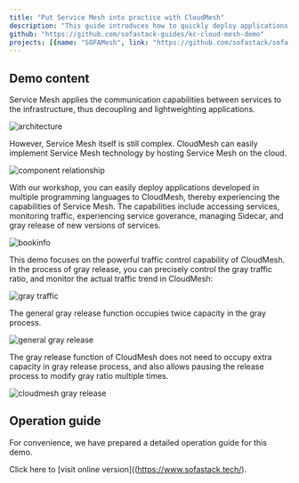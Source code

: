 ```yaml
---
title: "Put Service Mesh into practice with CloudMesh"
description: "This guide introduces how to quickly deploy applications to CloudMesh, access services, monitor traffic, experience service governance, manage Sidecar, and perform gray release of new versions of services."
github: "https://github.com/sofastack-guides/kc-cloud-mesh-demo"
projects: [{name: "SOFAMesh", link: "https://github.com/sofastack/sofa-mesh"}]
---
```


## Demo content

Service Mesh applies the communication capabilities between services to the infrastructure, thus decoupling and lightweighting applications.

![architecture](https://gw.alipayobjects.com/mdn/rms_631dea/afts/img/A*ApfhTbQQPAwAAAAAAAAAAABkARQnAQ)

However, Service Mesh itself is still complex. CloudMesh can easily implement Service Mesh technology by hosting Service Mesh on the cloud.

![component relationship](https://gw.alipayobjects.com/mdn/rms_631dea/afts/img/A*f8N_TaB7oVwAAAAAAAAAAABkARQnAQ)

With our workshop, you can easily deploy applications developed in multiple programming languages ​​to CloudMesh, thereby experiencing the capabilities of Service Mesh. The capabilities include accessing services, monitoring traffic, experiencing service goverance, managing Sidecar, and gray release of new versions of services.

![bookinfo](https://gw.alipayobjects.com/mdn/rms_631dea/afts/img/A*A1mgR7I9RQMAAAAAAAAAAABkARQnAQ)

This demo focuses on the powerful traffic control capability of CloudMesh. In the process of gray release, you can precisely control the gray traffic ratio, and monitor the actual traffic trend in CloudMesh:

![gray traffic](https://gw.alipayobjects.com/mdn/rms_631dea/afts/img/A*SyIGTqvtIfcAAAAAAAAAAABkARQnAQ)

The general gray release function occupies twice capacity in the gray process.

![general gray release](https://gw.alipayobjects.com/mdn/rms_631dea/afts/img/A*8MXfQorNe6AAAAAAAAAAAABkARQnAQ)

The gray release function of CloudMesh does not need to occupy extra capacity in gray release process, and also allows pausing the release process to modify gray ratio multiple times.

![cloudmesh gray release](https://gw.alipayobjects.com/mdn/rms_631dea/afts/img/A*JRTmR4YUZ0kAAAAAAAAAAABkARQnAQ)

## Operation guide

For convenience, we have prepared a detailed operation guide for this demo. 

Click here to [visit online version]((https://www.sofastack.tech/).

 
